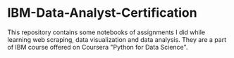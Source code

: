 # IBM-Data-Analyst-Certification
This repository contains some notebooks of assignments I did while learning web scraping, data visualization and data analysis. They are a part of IBM course offered on Coursera "Python for Data Science".
